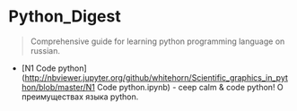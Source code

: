 # Python_Digest

> Comprehensive guide for learning python programming language on russian.

+ [N1 Code python](http://nbviewer.jupyter.org/github/whitehorn/Scientific_graphics_in_python/blob/master/N1 Code python.ipynb) - ceep calm & code python! О преимуществах языка python.
